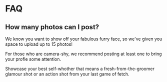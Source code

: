 # FAQ


## How many photos can I post?


We know you want to show off your fabulous furry face, so we've given you
space to upload up to 15 photos!

For those who are camera-shy, we recommend posting at least one to bring
your profle some attention.

Showcase your best self-whother that means a fresh-from-the-groomer glamour
shot or an action shot from your last game of fetch.